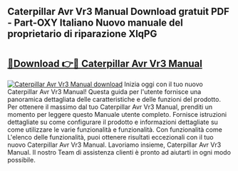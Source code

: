 ## Caterpillar Avr Vr3 Manual Download gratuit PDF - Part-OXY Italiano Nuovo manuale del proprietario di riparazione XlqPG

# <h2><a href="http://dffxtj.blite.top/?on=Caterpillar+Avr+Vr3+Manual">🔗Download 👉🔴 Caterpillar Avr Vr3 Manual</a></h2>

[![Caterpillar Avr Vr3 Manual download](https://i.imgur.com/lujVjoI.png)](http://dffxtj.blite.top/?on=Caterpillar+Avr+Vr3+Manual)
Inizia oggi con il tuo nuovo Caterpillar Avr Vr3 Manual! Questa guida per l'utente fornisce una panoramica dettagliata delle caratteristiche e delle funzioni del prodotto. Per ottenere il massimo dal tuo Caterpillar Avr Vr3 Manual, prenditi un momento per leggere questo Manuale utente completo. Fornisce istruzioni dettagliate su come configurare il prodotto e informazioni dettagliate su come utilizzare le varie funzionalità e funzionalità. Con funzionalità come L'elenco delle funzionalità, puoi ottenere risultati eccezionali con il tuo nuovo Caterpillar Avr Vr3 Manual. Lavoriamo insieme, Caterpillar Avr Vr3 Manual. Il nostro Team di assistenza clienti è pronto ad aiutarti in ogni modo possibile.
